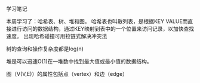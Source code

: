 学习笔记

本周学习了：哈希表、树、堆和图。
哈希表也叫散列表，是根据KEY VALUE而直接进行访问的数据结构，通过KEY映射到表中的一个位置来访问记录，以加快查找速度。 出现哈希碰撞可用拉链式解决冲突法

树的查询和操作复杂度都是log(n)

堆是可以迅速O(1)在一堆数中找到最大值或最小值的数据结构。

图（V(V,E)）的属性包括点（vertex）和边（edge）
